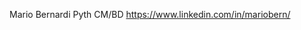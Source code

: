 Mario Bernardi
Pyth CM/BD
https://www.linkedin.com/in/mariobern/

<!---
mariobern/mariobern is a ✨ special ✨ repository because its `README.md` (this file) appears on your GitHub profile.
You can click the Preview link to take a look at your changes.
--->
